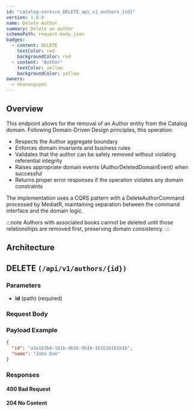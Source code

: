 ```yaml
---
id: "catalog-service_DELETE_api_v1_authors_{id}"
version: 1.0.0
name: Delete Author
summary: Delete an author
schemaPath: request-body.json
badges:
  - content: DELETE
    textColor: red
    backgroundColor: red
  - content: "Author"
    textColor: yellow
    backgroundColor: yellow
owners:
  - nhanxnguyen
---
```


## Overview

This endpoint allows for the removal of an Author entity from the Catalog domain. Following Domain-Driven Design principles, this operation:

- Respects the Author aggregate boundary
- Enforces domain invariants and business rules
- Validates that the author can be safely removed without violating referential integrity
- Raises appropriate domain events (AuthorDeletedDomainEvent) when successful
- Returns proper error responses if the operation violates any domain constraints

The implementation uses a CQRS pattern with a DeleteAuthorCommand processed by MediatR, maintaining separation between the command interface and the domain logic.

:::note
Authors with associated books cannot be deleted until those relationships are removed first, preserving domain consistency.
:::

## Architecture

<NodeGraph />

## DELETE `(/api/v1/authors/{id})`

### Parameters

- **id** (path) (required)

### Request Body

<SchemaViewer file="request-body.json" maxHeight="500" id="request-body" />

### Payload Example

```json title="Payload example"
{
  "id": "a1e1b3b4-1b1b-4b1b-9b1b-1b1b1b1b1b1b",
  "name": "John Doe"
}
```

### Responses

#### <span className="text-orange-500">400 Bad Request</span>

<SchemaViewer file="response-400.json" maxHeight="500" id="response-400" />

#### <span className="text-green-500">204 No Content</span>
